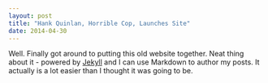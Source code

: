 ```yaml
---
layout: post
title: "Hank Quinlan, Horrible Cop, Launches Site"
date: 2014-04-30
---
```


Well. Finally got around to putting this old website together. Neat thing about it - powered
by [Jekyll](http://jekyllrb.com) and I can use Markdown to author my posts. It actually 
is a lot easier than I thought it was going to be.

